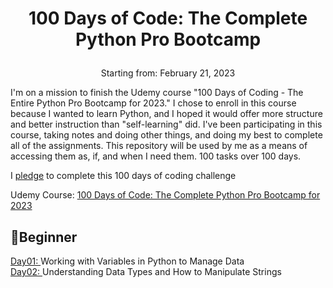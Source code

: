 # <p align="center">100 Days of Code: The Complete Python Pro Bootcamp</p>

<p align="center">Starting from: February 21, 2023</p>

<p>I'm on a mission to finish the Udemy course "100 Days of Coding - The Entire Python Pro Bootcamp for 2023." I chose to enroll in this course because I wanted to learn Python, and I hoped it would offer more structure and better instruction than "self-learning" did. I've been participating in this course, taking notes and doing other things, and doing my best to complete all of the assignments. This repository will be used by me as a means of accessing them as, if, and when I need them. 100 tasks over 100 days.</p>



I [pledge](https://github.com/KingMaLiTHa/100-days-of-python/blob/e20cbeb425bc41eecc8f78d8245d6b27f8d774eb/App%20Brewery%20-%20100%20Days%20of%20Python%20Pledge.jpg) to complete this 100 days of coding challenge

Udemy Course: [100 Days of Code: The Complete Python Pro Bootcamp for 2023](https://www.udemy.com/course/100-days-of-code/)

## 🔰Beginner
[Day01: ](day-01)Working with Variables in Python to Manage Data<br>
[Day02: ](day-02)Understanding Data Types and How to Manipulate Strings<br>



